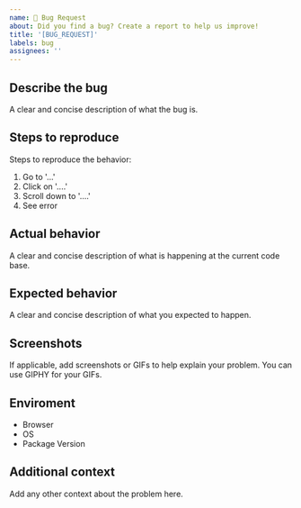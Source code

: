 ```yaml
---
name: 🐞 Bug Request
about: Did you find a bug? Create a report to help us improve!
title: '[BUG_REQUEST]'
labels: bug
assignees: ''
---
```


## Describe the bug

A clear and concise description of what the bug is.

## Steps to reproduce

Steps to reproduce the behavior:

1. Go to '...'
2. Click on '....'
3. Scroll down to '....'
4. See error

## Actual behavior

A clear and concise description of what is happening at the current code base.

## Expected behavior

A clear and concise description of what you expected to happen.

## Screenshots

If applicable, add screenshots or GIFs to help explain your problem. You can use GIPHY for your GIFs.

## Enviroment

- Browser
- OS
- Package Version

## Additional context

Add any other context about the problem here.
